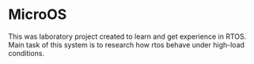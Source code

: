 # MicroOS
This was laboratory project created to learn and get experience in RTOS.
Main task of this system is to research how rtos behave under high-load conditions.
